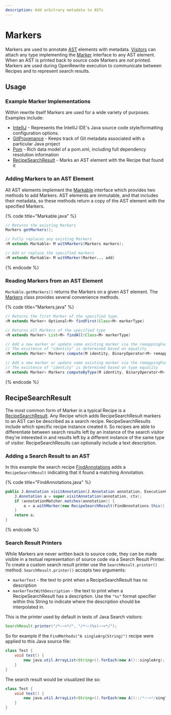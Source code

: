```yaml
---
description: Add arbitrary metadata to ASTs
---
```


# Markers

Markers are used to annotate [AST](abstract-syntax-trees.md) elements with metadata. [Visitors](visitors.md) can attach any type implementing the [Marker](https://github.com/openrewrite/rewrite/blob/master/rewrite-core/src/main/java/org/openrewrite/marker/Marker.java) interface to any AST element. When an AST is printed back to source code Markers are _not_ printed. Markers are used during OpenRewrite execution to communicate between Recipes and to represent search results.

## Usage

### Example Marker Implementations

Within rewrite itself Markers are used for a wide variety of purposes. Examples include:

* [IntelliJ](https://github.com/openrewrite/rewrite/blob/master/rewrite-java/src/main/java/org/openrewrite/java/style/IntelliJ.java) - Represents the IntelliJ IDE's Java source code style/formatting configuration options. 
* [GitProvenance](https://github.com/openrewrite/rewrite/blob/master/rewrite-core/src/main/java/org/openrewrite/marker/GitProvenance.java#L34) - Keeps track of Git metadata associated with a particular Java project
* [Pom](https://github.com/openrewrite/rewrite/blob/master/rewrite-maven/src/main/java/org/openrewrite/maven/tree/Pom.java#L35) - Rich data model of a pom.xml, including full dependency resolution information
* [RecipeSearchResult](https://github.com/openrewrite/rewrite/blob/master/rewrite-core/src/main/java/org/openrewrite/marker/RecipeSearchResult.java) - Marks an AST element with the Recipe that found it

### Adding Markers to an AST Element

All AST elements implement the [Markable](https://github.com/openrewrite/rewrite/blob/master/rewrite-core/src/main/java/org/openrewrite/marker/Markable.java) interface which provides two methods to add Markers. AST elements are immutable, and that includes their metadata, so these methods return a copy of the AST element with the specified Markers.

{% code title="Markable.java" %}
```java
// Returns the existing Markers
Markers getMarkers();

// Fully replaces any existing Markers
<M extends Markable> M withMarkers(Markers markers);

// Add or replace the specified markers
<M extends Markable> M withMarker(Marker... add)
```
{% endcode %}

### Reading Markers from an AST Element

`Markable.getMarkers()` returns the Markers on a given AST element. The [Markers](https://github.com/openrewrite/rewrite/blob/master/rewrite-core/src/main/java/org/openrewrite/marker/Markers.java) class provides several convenience methods.

{% code title="Markers.java" %}
```java
// Returns the first Marker of the specified type.
<M extends Marker> Optional<M> findFirst(Class<M> markerType)

// Returns all Markers of the specified type
<M extends Marker> List<M> findAll(Class<M> markerType)

// Add a new marker or update some existing marker via the remappingFunction
// The existence of "identity" is determined based on equality
<M extends Marker> Markers compute(M identity, BinaryOperator<M> remappingFunction)

// Add a new marker or update some existing marker via the remappingFunction
// The existence of "identity" is determined based on type equality
<M extends Marker> Markers computeByType(M identity, BinaryOperator<M> remappingFunction)
```
{% endcode %}

## RecipeSearchResult

The most common form of Marker in a typical Recipe is a [RecipeSearchResult](https://github.com/openrewrite/rewrite/blob/master/rewrite-core/src/main/java/org/openrewrite/marker/RecipeSearchResult.java). Any Recipe which adds RecipeSearchResult markers to an AST can be described as a search recipe. RecipeSearchResults include which specific recipe instance created it. So recipes are able to differentiate between search results left by an instance of the search visitor they're interested in and results left by a different instance of the same type of visitor. RecipeSearchResults can optionally include a text description.

### Adding a Search Result to an AST

In this example the search recipe [FindAnnotations](https://github.com/openrewrite/rewrite/blob/master/rewrite-java/src/main/java/org/openrewrite/java/search/FindAnnotations.java) adds a `RecipeSearchResult` indicating that it found a matching Annotation.

{% code title="FindAnnotations.java" %}
```java
public J.Annotation visitAnnotation(J.Annotation annotation, ExecutionContext ctx) {
    J.Annotation a = super.visitAnnotation(annotation, ctx);
    if (annotationMatcher.matches(annotation)) {
        a = a.withMarker(new RecipeSearchResult(FindAnnotations.this));
    }
    return a;
}
```
{% endcode %}

### Search Result Printers

While Markers are never written back to source code, they can be made visible in a textual representation of source code via a Search Result Printer. To create a custom search result printer use the `SearchResult.printer()` method. `SearchResult.printer()` accepts two arguments:

* `markerText` - the text to print when a RecipeSearchResult has no description
* `markerTextWithDescription` - the text to print when a RecipeSearchResult has a description. Use the `"%s"` format specifier within this String to indicate where the description should be interpolated in.

This is the printer used by default in tests of Java Search visitors:

```java
SearchResult.printer("/*~~>*/", "/*~~(%s)~~>*/");
```

So for example if the `FindMethods("A singleArg(String)")` recipe were applied to this Java source file:

```java
class Test {
    void test() {
        new java.util.ArrayList<String>().forEach(new A()::singleArg);
    }
}
```

The search result would be visualized like so:

```java
class Test {
    void test() {
        new java.util.ArrayList<String>().forEach(new A()::/*~~>*/singleArg);
    }
}
```



